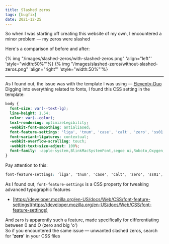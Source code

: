 ```yaml
---
title: Slashed zeros
tags: [bugfix]
date: 2021-12-25
---
```


So when I was starting off creating this website of my own, I encountered a minor problem &mdash; my zeros were slashed

Here's a comparison of before and after:

{% img "/images/slashed-zeros/with-slashed-zeros.png" 'align="left"' 'style="width:50%"'%}
{% img "/images/slashed-zeros/without-slashed-zeros.png" 'align="right"' 'style="width:50%"'%}

----

As I found out, the issue was with the template I was using &mdash; [Eleventy-Duo](https://github.com/yinkakun/eleventy-duo)\
Digging into everything related to fonts, I found this CSS setting in the template:

```css
body {
  font-size: var(--text-lg);
  line-height: 1.54;
  color: var(--color);
  text-rendering: optimizeLegibility;
  -webkit-font-smoothing: antialiased;
  font-feature-settings: 'liga', 'tnum', 'case', 'calt', 'zero', 'ss01', 'locl';
  font-variant-ligatures: contextual;
  -webkit-overflow-scrolling: touch;
  -webkit-text-size-adjust: 100%;
  font-family: -apple-system,BlinkMacSystemFont,segoe ui,Roboto,Oxygen,Ubuntu,Cantarell,open sans,helvetica neue,sans-serif;
}
```
Pay attention to this:
```css
font-feature-settings: 'liga', 'tnum', 'case', 'calt', 'zero', 'ss01', 'locl';
```

As I found out, `font-feature-settings` is a CSS property for tweaking advanced typographic features

- [https://developer.mozilla.org/en-US/docs/Web/CSS/font-feature-settings](https://developer.mozilla.org/en-US/docs/Web/CSS/font-feature-settings)

And `zero` is apparently such a feature, made specifically for differentiating between 0 and O (zero and big 'o')\
So if you encountered the same issue &mdash; unwanted slashed zeros, search for **'zero'** in your CSS files